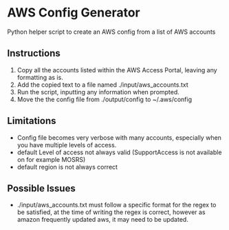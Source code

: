 # AWS Config Generator

Python helper script to create an AWS config from a list of AWS accounts

## Instructions

1. Copy all the accounts listed within the AWS Access Portal, leaving any formatting as is.
2. Add the copied text to a file named ./input/aws_accounts.txt
3. Run the script, inputting any information when prompted.
4. Move the the config file from ./output/config to ~/.aws/config

## Limitations

- Config file becomes very verbose with many accounts, especially when you have multiple levels of access.
- default Level of access not always valid (SupportAccess is not available on for example MOSRS)
- default region is not always correct

## Possible Issues

- ./input/aws_accounts.txt must follow a specific format for the regex to be satisfied, at the time of writing the regex is correct, however as amazon frequently updated aws, it may need to be updated.